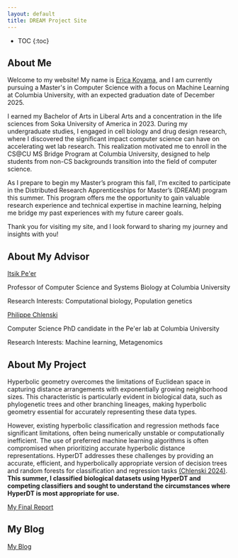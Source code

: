 ```yaml
---
layout: default
title: DREAM Project Site
---
```


* TOC
{:toc}
## About Me

Welcome to my website! My name is [Erica Koyama](https://www.linkedin.com/in/ericakoyama/), and I am currently 
pursuing a Master's in Computer Science with a focus on Machine Learning at Columbia University, 
with an expected graduation date of December 2025. 

I earned my Bachelor of Arts in Liberal Arts and a concentration in the life sciences from 
Soka University of America in 2023. During my undergraduate studies, I engaged in cell 
biology and drug design research, where I discovered the significant impact computer science 
can have on accelerating wet lab research. This realization motivated me to enroll in the 
CS@CU MS Bridge Program at Columbia University, designed to help students from 
non-CS backgrounds transition into the field of computer science.

As I prepare to begin my Master’s program this fall, I'm excited to participate in the 
Distributed Research Apprenticeships for Master’s (DREAM) program this summer. 
This program offers me the opportunity to gain valuable 
research experience and technical expertise in machine learning, helping me bridge my 
past experiences with my future career goals.

Thank you for visiting my site, and I look forward to sharing my journey and insights with you!

## About My Advisor

[Itsik Pe'er](https://www.cs.columbia.edu/~itsik/)

Professor of Computer Science and Systems Biology at Columbia University

Research Interests: Computational biology, Population genetics

[Philippe Chlenski](https://chlenski.com/)

Computer Science PhD candidate in the Pe'er lab at Columbia University

Research Interests: Machine learning, Metagenomics

## About My Project

Hyperbolic geometry overcomes the limitations of Euclidean space in capturing distance arrangements with 
exponentially growing neighborhood sizes. This characteristic is particularly evident in biological data, 
such as phylogenetic trees and other branching lineages, making hyperbolic geometry essential for accurately 
representing these data types.

However, existing hyperbolic classification and regression methods face significant limitations, 
often being numerically unstable or computationally inefficient. The use of preferred machine learning algorithms 
is often compromised when prioritizing accurate hyperbolic distance representations. HyperDT addresses these 
challenges by providing an accurate, efficient, and hyperbolically appropriate version of decision trees and 
random forests for classification and regression tasks [(Chlenski 2024)](https://arxiv.org/abs/2310.13841). 
**This summer, I classified biological datasets using HyperDT and competing classifiers and sought to understand
the circumstances where HyperDT is most appropriate for use.**

[My Final Report](files/finalreport.pdf)

## My Blog

[My Blog](blog.html)
